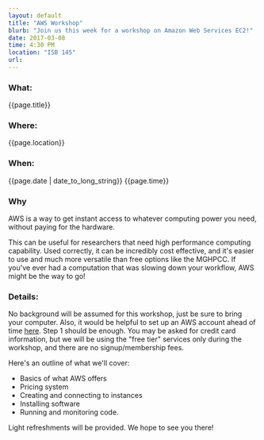 ```yaml
---
layout: default
title: "AWS Workshop"
blurb: "Join us this week for a workshop on Amazon Web Services EC2!"
date: 2017-03-08
time: 4:30 PM
location: "ISB 145"
url:
---
```



### What: 
{{page.title}}


### Where:
{{page.location}}


### When:
{{page.date | date_to_long_string}} {{page.time}}


### Why

AWS is a way to get instant access to whatever computing power you need, without paying for the hardware. 

This can be useful for researchers that need high performance computing capability. 
Used correctly, it can be incredibly cost effective, and it's easier to use and much more versatile than free options like the MGHPCC. 
If you've ever had a computation that was slowing down your workflow, AWS might be the way to go!


### Details:

No background will be assumed for this workshop, just be sure to bring your computer. 
Also, it would be helpful to set up an AWS account ahead of time [here](http://docs.aws.amazon.com/AWSEC2/latest/UserGuide/get-set-up-for-amazon-ec2.html?utm_source=GRiD&utm_campaign=e80acf10c9-EMAIL_CAMPAIGN_2017_03_05&utm_medium=email&utm_term=0_faabe00dc6-e80acf10c9-368572485). 
Step 1 should be enough. 
You may be asked for credit card information, but we will be using the "free tier" services only during the workshop, and there are no signup/membership fees.

Here's an outline of what we'll cover:

* Basics of what AWS offers
* Pricing system
* Creating and connecting to instances
* Installing software
* Running and monitoring code. 

Light refreshments will be provided. We hope to see you there!
